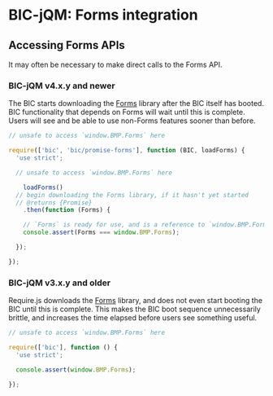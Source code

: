# BIC-jQM: Forms integration


## Accessing Forms APIs

It may often be necessary to make direct calls to the Forms API.


### BIC-jQM v4.x.y and newer

The BIC starts downloading the [Forms](https://github.com/blinkmobile/forms) library after the BIC itself has booted.
BIC functionality that depends on Forms will wait until this is complete.
Users will see and be able to use non-Forms features sooner than before.

```js
// unsafe to access `window.BMP.Forms` here

require(['bic', 'bic/promise-forms'], function (BIC, loadForms) {
  'use strict';

  // unsafe to access `window.BMP.Forms` here

	loadForms()
  // begin downloading the Forms library, if it hasn't yet started
  // @returns {Promise}
	.then(function (Forms) {

    // `Forms` is ready for use, and is a reference to `window.BMP.Forms`
    console.assert(Forms === window.BMP.Forms);

  });

});
```


### BIC-jQM v3.x.y and older

Require.js downloads the [Forms](https://github.com/blinkmobile/forms) library,
and does not even start booting the BIC until this is complete.
This makes the BIC boot sequence unnecessarily brittle,
and increases the time elapsed before users see something useful.

```js
// unsafe to access `window.BMP.Forms` here

require(['bic'], function () {
  'use strict';

  console.assert(window.BMP.Forms);

});
```
